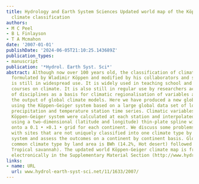 ```yaml
---
title: Hydrology and Earth System Sciences Updated world map of the Köppen-Geiger
  climate classification
authors:
- M C Peel
- B L Finlayson
- T A Mcmahon
date: '2007-01-01'
publishDate: '2024-06-05T21:10:25.143689Z'
publication_types:
- manuscript
publication: '*Hydrol. Earth Syst. Sci*'
abstract: Although now over 100 years old, the classification of climate originally
  formulated by Wladimir Köppen and modified by his collaborators and successors,
  is still in widespread use. It is widely used in teaching school and undergraduate
  courses on climate. It is also still in regular use by researchers across a range
  of disciplines as a basis for climatic regionalisation of variables and for assessing
  the output of global climate models. Here we have produced a new global map of climate
  using the Köppen-Geiger system based on a large global data set of long-term monthly
  precipitation and temperature station time series. Climatic variables used in the
  Köppen-Geiger system were calculated at each station and interpolated between stations
  using a two-dimensional (latitude and longitude) thin-plate spline with tension
  onto a 0.1 • ×0.1 • grid for each continent. We discuss some problems in dealing
  with sites that are not uniquely classified into one climate type by the Köppen-Geiger
  system and assess the outcomes on a continent by continent basis. Globally the most
  common climate type by land area is BWh (14.2%, Hot desert) followed by Aw (11.5%,
  Tropical savannah). The updated world Köppen-Geiger climate map is freely available
  electronically in the Supplementary Material Section (http://www.hydrol-earth-syst-sci.net/
links:
- name: URL
  url: www.hydrol-earth-syst-sci.net/11/1633/2007/
---
```

